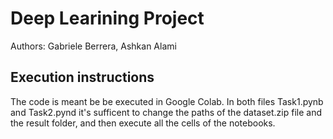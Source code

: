 # Deep Learining Project

Authors: Gabriele Berrera, Ashkan Alami

## Execution instructions

The code is meant be be executed in Google Colab. In both files Task1.pynb and Task2.pynd it's sufficent to change the paths of the dataset.zip file and the result folder, and then execute all the cells of the notebooks.
